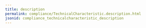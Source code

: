 ```yaml
---
title: description
permalink: compliance/TechnicalCharacteristic.description.html
jsonid: compliance_technicalcharacteristic_description
---
```

